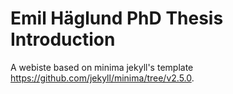 # Emil Häglund PhD Thesis Introduction

A webiste based on minima jekyll's template https://github.com/jekyll/minima/tree/v2.5.0.
